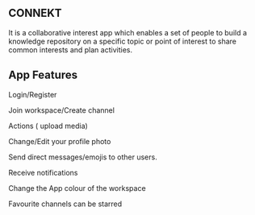 ## CONNEKT 
It is a collaborative interest app which enables a set of people to build a knowledge repository on a specific topic or point of interest to share common interests and plan activities.

## App Features

Login/Register

Join  workspace/Create channel

Actions ( upload media)

Change/Edit your profile photo

Send direct messages/emojis to other users.

Receive notifications

Change the App colour of the workspace

Favourite channels can be starred
